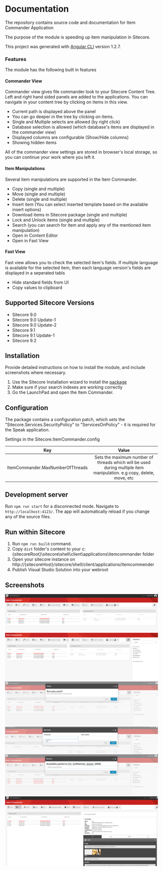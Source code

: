 # Documentation

The repository contains source code and documentation for Item Commander Application

The purpose of the module is speeding up item manipulation in Sitecore.

This project was generated with [Angular CLI](https://github.com/angular/angular-cli) version 1.2.7.


### Features
The module has the following built in features

#### Commander View
Commander view gives file commander look to your Sitecore Content Tree. Left and right hand sided panels are added to the applications. 
You can navigate in your content tree by clicking on items in this view. 
- Current path is displayed above the panel
- You can go deeper in the tree by clicking on items.
- Single and Multiple selects are allowed (by right click)
- Database selection is allowed (which database's items are displayed in the commander view)
- Displayed columns are configurable (Show/Hide columns)
- Showing hidden items

All of the commander view settings are stored in browser's local storage, so you can continue your work where you left it. 

#### Item Manipulations
Several item manipulations are supported in the Item Commander.
- Copy (single and multiple)
- Move (single and multiple)
- Delete (single and multiple)
- Insert item (You can select inserted template based on the available insert options)
- Download items in Sitecore package (single and multiple)
- Lock and Unlock items (single and multiple)
- Search (you can search for item and apply any of the mentioned item manipulation)
- Open in Content Editor
- Open in Fast View


#### Fast View
Fast view allows you to check the selected item's fields. If multiple language is available for the selected item, then each language version's fields are displayed in a seperated tabls
- Hide standard fields from UI
- Copy values to clipboard

## Supported Sitecore Versions

- Sitecore 9.0
- Sitecore 9.0 Update-1
- Sitecore 9.0 Update-2
- Sitecore 9.1 
- Sitecore 9.1 Update-1
- Sitecore 9.2

## Installation

Provide detailed instructions on how to install the module, and include screenshots where necessary.

1. Use the Sitecore Installation wizard to install the [package](sc.package/ItemCommander-0.8.zip)
2. Make sure if your search indexes are working correctly
3. Go the LaunchPad and open the Item Commander.

## Configuration

The package contains a configuration patch, which   sets the "Sitecore.Services.SecurityPolicy" to "ServicesOnPolicy" - it is required for the Speak application.

Settings in the Sitecore.ItemCommander.config


| Key        | Value           |
| ------------- |:-------------:| 
| ItemCommander.MaxNumberOfThreads      | Sets the maximum number of threads which will be used during multiple item manipulation. e.g copy, delete, move, etc | 

## Development server

Run `npm run start` for a disconnected mode. Navigate to `http://localhost:4123/`. The app will automatically reload if you change any of the source files.

## Run within Sitecore

1. Run `npm run build` command. 
2. Copy `dist` folder's content to your c:\{sitecoreRoot}\sitecore\shell\client\applications\itemcommander folder
3. Open your sitecore instance on http://{sitecoreHost}/sitecore/shell/client/applications/itemcommender
4. Publish Visual Studio Solution into your webroot

## Screenshots

![alt text](documentation/1.PNG "Main")
![alt text](documentation/2.PNG "Main")
![alt text](documentation/3.PNG "Main")
![alt text](documentation/4.PNG "Main")
![alt text](documentation/5.PNG "Main")
![alt text](documentation/6.PNG "Main")